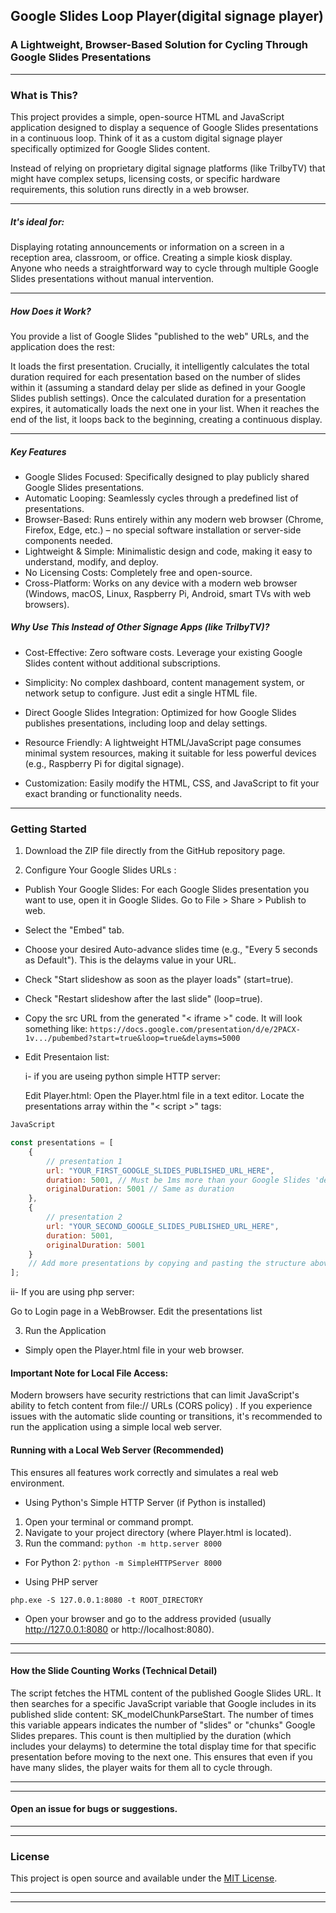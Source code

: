 ## Google Slides Loop Player(digital signage player)


### A Lightweight, Browser-Based Solution for Cycling Through Google Slides Presentations


------------



### What is This?

This project provides a simple, open-source HTML and JavaScript application designed to display a sequence of Google Slides presentations in a continuous loop. Think of it as a custom digital signage player specifically optimized for Google Slides content.

Instead of relying on proprietary digital signage platforms (like TrilbyTV) that might have complex setups, licensing costs, or specific hardware requirements, this solution runs directly in a web browser. 

------------


##### It's ideal for:

Displaying rotating announcements or information on a screen in a reception area, classroom, or office.
Creating a simple kiosk display.
Anyone who needs a straightforward way to cycle through multiple Google Slides presentations without manual intervention.


------------



##### How Does it Work?
You provide a list of Google Slides "published to the web" URLs, and the application does the rest:

It loads the first presentation.
Crucially, it intelligently calculates the total duration required for each presentation based on the number of slides within it (assuming a standard delay per slide as defined in your Google Slides publish settings).
Once the calculated duration for a presentation expires, it automatically loads the next one in your list.
When it reaches the end of the list, it loops back to the beginning, creating a continuous display.


------------


##### Key Features

- Google Slides Focused: Specifically designed to play publicly shared Google Slides presentations.
- Automatic Looping: Seamlessly cycles through a predefined list of presentations.
- Browser-Based: Runs entirely within any modern web browser (Chrome, Firefox, Edge, etc.) – no special software installation or server-side components needed.
- Lightweight & Simple: Minimalistic design and code, making it easy to understand, modify, and deploy.
- No Licensing Costs: Completely free and open-source.
- Cross-Platform: Works on any device with a modern web browser (Windows, macOS, Linux, Raspberry Pi, Android, smart TVs with web browsers).

##### Why Use This Instead of Other Signage Apps (like TrilbyTV)?
- Cost-Effective: Zero software costs. Leverage your existing Google Slides content without additional subscriptions.
- Simplicity: No complex dashboard, content management system, or network setup to configure. Just edit a single HTML file.
- Direct Google Slides Integration: Optimized for how Google Slides publishes presentations, including loop and delay settings.

- Resource Friendly: A lightweight HTML/JavaScript page consumes minimal system resources, making it suitable for less powerful devices (e.g., Raspberry Pi for digital signage).
- Customization: Easily modify the HTML, CSS, and JavaScript to fit your exact branding or functionality needs.



------------


### Getting Started
1.  Download the ZIP file directly from the GitHub repository page.

2. Configure Your Google Slides URLs :
- Publish Your Google Slides: For each Google Slides presentation you want to use, open it in Google Slides. Go to File > Share > Publish to web.

- Select the "Embed" tab.
- Choose your desired Auto-advance slides time (e.g., "Every 5 seconds as Default"). This is the delayms value in your URL.
- Check "Start slideshow as soon as the player loads" (start=true).
- Check "Restart slideshow after the last slide" (loop=true).
- Copy the src URL from the generated "< iframe >" code. It will look something like: `https://docs.google.com/presentation/d/e/2PACX-1v.../pubembed?start=true&loop=true&delayms=5000`
- Edit Presentaion list:
  
  i-  if you are useing python simple HTTP server:

  Edit Player.html: Open the Player.html file in a text editor. Locate the presentations array within the "< script >" tags:

```javascript
JavaScript

const presentations = [
    {
        // presentation 1
        url: "YOUR_FIRST_GOOGLE_SLIDES_PUBLISHED_URL_HERE",
        duration: 5001, // Must be 1ms more than your Google Slides 'delayms' value (e.g., 5000 + 1 = 5001) This slight offset ensures the script waits for the slide transition to complete before counting slides.
        originalDuration: 5001 // Same as duration
    },
    {
        // presentation 2
        url: "YOUR_SECOND_GOOGLE_SLIDES_PUBLISHED_URL_HERE",
        duration: 5001,
        originalDuration: 5001
    }
    // Add more presentations by copying and pasting the structure above
];
```

 ii- If you are using php server:
 
 Go to Login page in a WebBrowser. Edit the presentations list

3. Run the Application
- Simply open the Player.html file in your web browser.

#### Important Note for Local File Access:
Modern browsers have security restrictions that can limit JavaScript's ability to fetch content from file:// URLs (CORS policy) .  If you experience issues with the automatic slide counting or transitions, it's recommended to run the application using a simple local web server.

#### Running with a Local Web Server (Recommended)
This ensures all features work correctly and simulates a real web environment.

 - Using Python's Simple HTTP Server (if Python is installed)
1. Open your terminal or command prompt.
2. Navigate to your project directory (where Player.html is located).
3. Run the command:
`
python -m http.server 8000
`
-  For Python 2:
 `python -m SimpleHTTPServer 8000`

 - Using PHP server
   
`
php.exe -S 127.0.0.1:8080 -t ROOT_DIRECTORY
`
- Open your browser and go to the address provided (usually http://127.0.0.1:8080 or http://localhost:8080).




------------

------------



#### How the Slide Counting Works (Technical Detail)
The script fetches the HTML content of the published Google Slides URL. It then searches for a specific JavaScript variable that Google includes in its published slide content: SK_modelChunkParseStart. The number of times this variable appears indicates the number of "slides" or "chunks" Google Slides prepares. This count is then multiplied by the duration (which includes your delayms) to determine the total display time for that specific presentation before moving to the next one. This ensures that even if you have many slides, the player waits for them all to cycle through.


------------


------------


#### Open an issue for bugs or suggestions.

------------


------------

### License
This project is open source and available under the [MIT License](https://github.com/Mast3r0mid/Google-Slides-Loop-Player/blob/main/LICENSE). 

------------


------------

